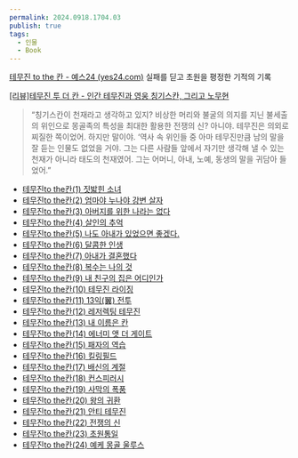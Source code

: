 ```yaml
---
permalink: 2024.0918.1704.03
publish: true
tags:
  - 인물
  - Book
---
```

[테무진 to the 칸 - 예스24 (yes24.com)](https://www.yes24.com/Product/Goods/40927368)
실패를 딛고 초원을 평정한 기적의 기록

 [[리뷰]테무진 투 더 칸 - 인간 테무진과 영웅 칭기스칸, 그리고 노무현](https://www.ddanzi.com/index.php?_filter=search&mid=ddanziNews&filterid=pop-alert-search&search_target=title&search_keyword=%ED%85%8C%EB%AC%B4%EC%A7%84&page=1&listStyle=article_normal&document_srl=186030045)
> “칭기스칸이 천재라고 생각하고 있지? 비상한 머리와 불굴의 의지를 지닌 불세출의 위인으로 몽골족의 특성을 최대한 활용한 전쟁의 신? 아니야. 테무진은 의외로 찌질한 쪽이었어. 하지만 말이야. ‘역사 속 위인들 중 아마 테무진만큼 남의 말을 잘 듣는 인물도 없었을 거야. 그는 다른 사람들 앞에서 자기만 생각해 낼 수 있는 천재가 아니라 태도의 천재였어. 그는 어머니, 아내, 노예, 동생의 말을 귀담아 들었어.”

- [테무진to the칸(1) 짓밟힌 소녀](http://www.ddanzi.com/blog/archives/791623)
- [테무진to the칸(2) 엄마야 누나야 강변 살자](https://www.ddanzi.com/index.php?_filter=search&mid=ddanziNews&filterid=pop-alert-search&search_target=title&search_keyword=%ED%85%8C%EB%AC%B4%EC%A7%84&page=2&listStyle=article_normal&document_srl=791661)
- [테무진to the칸(3) 아버지를 위한 나라는 없다](https://www.ddanzi.com/index.php?_filter=search&mid=ddanziNews&filterid=pop-alert-search&search_target=title&search_keyword=%ED%85%8C%EB%AC%B4%EC%A7%84&page=2&listStyle=article_normal&document_srl=791693) 
- [테무진to the칸(4) 살인의 추억](https://www.ddanzi.com/index.php?_filter=search&mid=ddanziNews&filterid=pop-alert-search&search_target=title&search_keyword=%ED%85%8C%EB%AC%B4%EC%A7%84&page=2&listStyle=article_normal&document_srl=791719)
- [테무진to the칸(5) 나도 아내가 있었으면 좋겠다.](https://www.ddanzi.com/index.php?_filter=search&mid=ddanziNews&filterid=pop-alert-search&search_target=title&search_keyword=%ED%85%8C%EB%AC%B4%EC%A7%84&page=2&listStyle=article_normal&document_srl=791744)
- [테무진to the칸(6) 달콤한 인생](https://www.ddanzi.com/index.php?_filter=search&mid=ddanziNews&filterid=pop-alert-search&search_target=title&search_keyword=%ED%85%8C%EB%AC%B4%EC%A7%84&page=2&listStyle=article_normal&document_srl=791774)
- [테무진to the칸(7) 아내가 결혼했다](https://www.ddanzi.com/index.php?_filter=search&mid=ddanziNews&filterid=pop-alert-search&search_target=title&search_keyword=%ED%85%8C%EB%AC%B4%EC%A7%84&page=1&listStyle=article_normal&document_srl=791800)
- [테무진to the칸(8) 복수는 나의 것](https://www.ddanzi.com/index.php?_filter=search&mid=ddanziNews&filterid=pop-alert-search&search_target=title&search_keyword=%ED%85%8C%EB%AC%B4%EC%A7%84&page=1&listStyle=article_normal&document_srl=791829)
- [테무진to the칸(9) 내 친구의 집은 어디인가](https://www.ddanzi.com/index.php?_filter=search&mid=ddanziNews&filterid=pop-alert-search&search_target=title&search_keyword=%ED%85%8C%EB%AC%B4%EC%A7%84&page=1&listStyle=article_normal&document_srl=791854)
- [테무진to the칸(10) 테무진 라이징](https://www.ddanzi.com/index.php?_filter=search&mid=ddanziNews&filterid=pop-alert-search&search_target=title&search_keyword=%ED%85%8C%EB%AC%B4%EC%A7%84&page=1&listStyle=article_normal&document_srl=791865)
- [테무진to the칸(11) 13익(翼) 전투](https://www.ddanzi.com/index.php?_filter=search&mid=ddanziNews&filterid=pop-alert-search&search_target=title&search_keyword=%ED%85%8C%EB%AC%B4%EC%A7%84&page=1&listStyle=article_normal&document_srl=791875)
- [테무진to the칸(12) 레저렉팅 테무진](https://www.ddanzi.com/index.php?_filter=search&mid=ddanziNews&filterid=pop-alert-search&search_target=title&search_keyword=%ED%85%8C%EB%AC%B4%EC%A7%84&page=1&listStyle=article_normal&document_srl=791884)
- [테무진to the칸(13) 내 이름은 칸](https://www.ddanzi.com/index.php?_filter=search&mid=ddanziNews&filterid=pop-alert-search&search_target=title&search_keyword=%ED%85%8C%EB%AC%B4%EC%A7%84&page=1&listStyle=article_normal&document_srl=791891)
- [테무진to the칸(14) 에너미 앳 더 게이트](https://www.ddanzi.com/index.php?_filter=search&mid=ddanziNews&filterid=pop-alert-search&search_target=title&search_keyword=%ED%85%8C%EB%AC%B4%EC%A7%84&page=1&listStyle=article_normal&document_srl=791898)
- [테무진to the칸(15) 패자의 역습](https://www.ddanzi.com/index.php?_filter=search&mid=ddanziNews&filterid=pop-alert-search&search_target=title&search_keyword=%ED%85%8C%EB%AC%B4%EC%A7%84&page=1&listStyle=article_normal&document_srl=791906)
- [테무진to the칸(16) 킬링필드](https://www.ddanzi.com/index.php?_filter=search&mid=ddanziNews&filterid=pop-alert-search&search_target=title&search_keyword=%ED%85%8C%EB%AC%B4%EC%A7%84&page=1&listStyle=article_normal&document_srl=791914)
- [테무진to the칸(17) 배신의 계절](https://www.ddanzi.com/index.php?_filter=search&mid=ddanziNews&filterid=pop-alert-search&search_target=title&search_keyword=%ED%85%8C%EB%AC%B4%EC%A7%84&page=1&listStyle=article_normal&document_srl=791923)
- [테무진to the칸(18) 컨스피러시](https://www.ddanzi.com/index.php?_filter=search&mid=ddanziNews&filterid=pop-alert-search&search_target=title&search_keyword=%ED%85%8C%EB%AC%B4%EC%A7%84&page=1&listStyle=article_normal&document_srl=791936)
- [테무진to the칸(19) 사막의 폭풍](https://www.ddanzi.com/index.php?_filter=search&mid=ddanziNews&filterid=pop-alert-search&search_target=title&search_keyword=%ED%85%8C%EB%AC%B4%EC%A7%84&page=1&listStyle=article_normal&document_srl=791947)
- [테무진to the칸(20) 왕의 귀환](https://www.ddanzi.com/index.php?_filter=search&mid=ddanziNews&filterid=pop-alert-search&search_target=title&search_keyword=%ED%85%8C%EB%AC%B4%EC%A7%84&page=1&listStyle=article_normal&document_srl=791983)
- [테무진to the칸(21) 안티 테무진](https://www.ddanzi.com/index.php?_filter=search&mid=ddanziNews&filterid=pop-alert-search&search_target=title&search_keyword=%ED%85%8C%EB%AC%B4%EC%A7%84&page=1&listStyle=article_normal&document_srl=880921)
- [테무진to the칸(22) 전쟁의 신](https://www.ddanzi.com/index.php?_filter=search&mid=ddanziNews&filterid=pop-alert-search&search_target=title&search_keyword=%ED%85%8C%EB%AC%B4%EC%A7%84&page=1&listStyle=article_normal&document_srl=883300)
- [테무진to the칸(23) 초원통일](https://www.ddanzi.com/index.php?_filter=search&mid=ddanziNews&filterid=pop-alert-search&search_target=title&search_keyword=%ED%85%8C%EB%AC%B4%EC%A7%84&page=1&listStyle=article_normal&document_srl=885910)
- [테무진to the칸(24) 예케 몽골 울루스](https://www.ddanzi.com/index.php?_filter=search&mid=ddanziNews&filterid=pop-alert-search&search_target=title&search_keyword=%ED%85%8C%EB%AC%B4%EC%A7%84&page=1&listStyle=article_normal&document_srl=929443)
